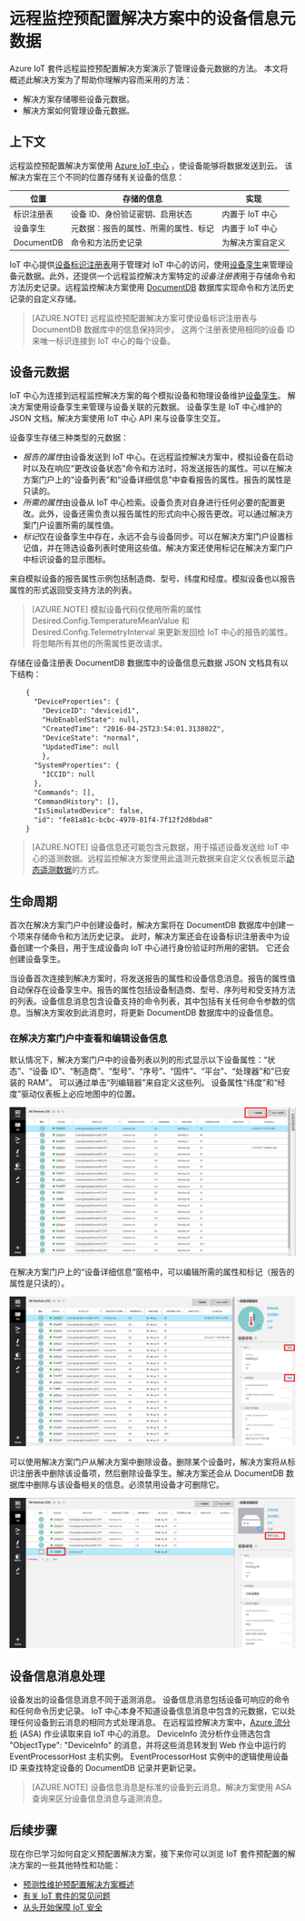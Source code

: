 <properties
    pageTitle="远程监控解决方案中的设备信息元数据 | Azure"
    description="介绍 Azure IoT 预配置解决方案远程监控及其体系结构。"
    services=""
    suite="iot-suite"
    documentationCenter=""
    authors="dominicbetts"
    manager="timlt"
    editor="" />
<tags
    ms.service="iot-suite"
    ms.devlang="na"
    ms.topic="article"
    ms.tgt_pltfrm="na"
    ms.workload="na"
    ms.date="05/15/2017"
    ms.author="v-yiso"
    wacn.date="06/13/2017"
    ms.translationtype="Human Translation"
    ms.sourcegitcommit="4a18b6116e37e365e2d4c4e2d144d7588310292e"
    ms.openlocfilehash="ef150381c700bffc8aded8edf69816fe77b8710d"
    ms.contentlocale="zh-cn"
    ms.lasthandoff="05/19/2017" />

# <a name="device-information-metadata-in-the-remote-monitoring-preconfigured-solution"></a>远程监控预配置解决方案中的设备信息元数据
Azure IoT 套件远程监控预配置解决方案演示了管理设备元数据的方法。 本文将概述此解决方案为了帮助你理解内容而采用的方法：

- 解决方案存储哪些设备元数据。
- 解决方案如何管理设备元数据。

## <a name="context"></a>上下文
远程监控预配置解决方案使用 [Azure IoT 中心][lnk-iot-hub] ，使设备能够将数据发送到云。 该解决方案在三个不同的位置存储有关设备的信息：

| 位置 | 存储的信息 | 实现 |
| -------- | ------------------ | -------------- |
| 标识注册表 | 设备 ID、身份验证密钥、启用状态 | 内置于 IoT 中心 |
| 设备孪生 | 元数据：报告的属性、所需的属性、标记 | 内置于 IoT 中心 |
| DocumentDB | 命令和方法历史记录 | 为解决方案自定义 |

IoT 中心提供[设备标识注册表][lnk-identity-registry]用于管理对 IoT 中心的访问，使用[设备孪生][lnk-device-twin]来管理设备元数据。此外，还提供一个远程监控解决方案特定的*设备注册表*用于存储命令和方法历史记录。远程监控解决方案使用 [DocumentDB][lnk-docdb] 数据库实现命令和方法历史记录的自定义存储。

> [AZURE.NOTE]
> 远程监控预配置解决方案可使设备标识注册表与 DocumentDB 数据库中的信息保持同步。 这两个注册表使用相同的设备 ID 来唯一标识连接到 IoT 中心的每个设备。
> 
> 

## <a name="device-metadata"></a>设备元数据
IoT 中心为连接到远程监控解决方案的每个模拟设备和物理设备维护[设备孪生][lnk-device-twin]。 解决方案使用设备孪生来管理与设备关联的元数据。 设备孪生是 IoT 中心维护的 JSON 文档。解决方案使用 IoT 中心 API 来与设备孪生交互。

设备孪生存储三种类型的元数据：

- *报告的属性*由设备发送到 IoT 中心。在远程监控解决方案中，模拟设备在启动时以及在响应“更改设备状态”命令和方法时，将发送报告的属性。可以在解决方案门户上的“设备列表”和“设备详细信息”中查看报告的属性。报告的属性是只读的。
- *所需的属性*由设备从 IoT 中心检索。设备负责对自身进行任何必要的配置更改。此外，设备还需负责以报告属性的形式向中心报告更改。可以通过解决方案门户设置所需的属性值。
- *标记*仅在设备孪生中存在，永远不会与设备同步。可以在解决方案门户设置标记值，并在筛选设备列表时使用这些值。解决方案还使用标记在解决方案门户中标识设备的显示图标。

来自模拟设备的报告属性示例包括制造商、型号、纬度和经度。模拟设备也以报告属性的形式返回受支持方法的列表。

> [AZURE.NOTE]
> 模拟设备代码仅使用所需的属性 Desired.Config.TemperatureMeanValue 和 Desired.Config.TelemetryInterval 来更新发回给 IoT 中心的报告的属性。 将忽略所有其他的所需属性更改请求。

存储在设备注册表 DocumentDB 数据库中的设备信息元数据 JSON 文档具有以下结构：


		{
		  "DeviceProperties": {
		    "DeviceID": "deviceid1",
		    "HubEnabledState": null,
		    "CreatedTime": "2016-04-25T23:54:01.313802Z",
		    "DeviceState": "normal",
		    "UpdatedTime": null
		    },
		  "SystemProperties": {
		    "ICCID": null
		  },
		  "Commands": [],
		  "CommandHistory": [],
		  "IsSimulatedDevice": false,
		  "id": "fe81a81c-bcbc-4970-81f4-7f12f2d8bda8"
		}



> [AZURE.NOTE]
> 设备信息还可能包含元数据，用于描述设备发送给 IoT 中心的遥测数据。远程监控解决方案使用此遥测元数据来自定义仪表板显示[动态遥测数据][lnk-dynamic-telemetry]的方式。
> 
> 

## <a name="lifecycle"></a>生命周期

首次在解决方案门户中创建设备时，解决方案将在 DocumentDB 数据库中创建一个项来存储命令和方法历史记录。 此时，解决方案还会在设备标识注册表中为设备创建一个条目，用于生成设备向 IoT 中心进行身份验证时所用的密钥。 它还会创建设备孪生。

当设备首次连接到解决方案时，将发送报告的属性和设备信息消息。报告的属性值自动保存在设备孪生中。报告的属性包括设备制造商、型号、序列号和受支持方法的列表。设备信息消息包含设备支持的命令列表，其中包括有关任何命令参数的信息。当解决方案收到此消息时，将更新 DocumentDB 数据库中的设备信息。

### <a name="view-and-edit-device-information-in-the-solution-portal"></a>在解决方案门户中查看和编辑设备信息
默认情况下，解决方案门户中的设备列表以列的形式显示以下设备属性：“状态”、“设备 ID”、“制造商”、“型号”、“序号”、“固件”、“平台”、“处理器”和“已安装的 RAM”。 可以通过单击“列编辑器”来自定义这些列。 设备属性“纬度”和“经度”驱动仪表板上必应地图中的位置。

![设备列表中的列编辑器][img-device-list]  

在解决方案门户上的“设备详细信息”窗格中，可以编辑所需的属性和标记（报告的属性是只读的）。

![设备详细信息窗格][img-device-edit]  


可以使用解决方案门户从解决方案中删除设备。删除某个设备时，解决方案将从标识注册表中删除该设备项，然后删除设备孪生。解决方案还会从 DocumentDB 数据库中删除与该设备相关的信息。必须禁用设备才可删除它。

![删除设备][img-device-remove]

## <a name="device-information-message-processing"></a>设备信息消息处理

设备发出的设备信息消息不同于遥测消息。 设备信息消息包括设备可响应的命令和任何命令历史记录。 IoT 中心本身不知道设备信息消息中包含的元数据，它以处理任何设备到云消息的相同方式处理消息。 在远程监控解决方案中，[Azure 流分析][lnk-stream-analytics] (ASA) 作业读取来自 IoT 中心的消息。 DeviceInfo 流分析作业筛选包含 "ObjectType": "DeviceInfo" 的消息，并将这些消息转发到 Web 作业中运行的 EventProcessorHost 主机实例。 EventProcessorHost 实例中的逻辑使用设备 ID 来查找特定设备的 DocumentDB 记录并更新记录。

> [AZURE.NOTE]
> 设备信息消息是标准的设备到云消息。解决方案使用 ASA 查询来区分设备信息消息与遥测消息。
> 
> 

## <a name="next-steps"></a>后续步骤
现在你已学习如何自定义预配置解决方案，接下来你可以浏览 IoT 套件预配置的解决方案的一些其他特性和功能：

- [预测性维护预配置解决方案概述][lnk-predictive-overview]
- [有关 IoT 套件的常见问题][lnk-faq]
- [从头开始保障 IoT 安全][lnk-security-groundup]



<!-- Images and links -->
[img-device-list]: ./media/iot-suite-remote-monitoring-device-info/image1.png
[img-device-edit]: ./media/iot-suite-remote-monitoring-device-info/image2.png
[img-device-remove]: ./media/iot-suite-remote-monitoring-device-info/image3.png

[lnk-iot-hub]: /documentation/services/iot-hub/
[lnk-identity-registry]: /documentation/articles/iot-hub-devguide-identity-registry/
[lnk-device-twin]: /documentation/articles/iot-hub-devguide-device-twins/
[lnk-docdb]: /documentation/services/documentdb/
[lnk-stream-analytics]: /documentation/services/stream-analytics/
[lnk-dynamic-telemetry]: /documentation/articles/iot-suite-dynamic-telemetry/
[lnk-predictive-overview]: /documentation/articles/iot-suite-predictive-overview/
[lnk-faq]: /documentation/articles/iot-suite-faq/
[lnk-security-groundup]: /documentation/articles/securing-iot-ground-up/
